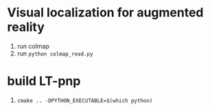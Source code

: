 # Visual localization for augmented reality

1. run colmap
2. run `python colmap_read.py`

# build LT-pnp

1. `cmake .. -DPYTHON_EXECUTABLE=$(which python)`
